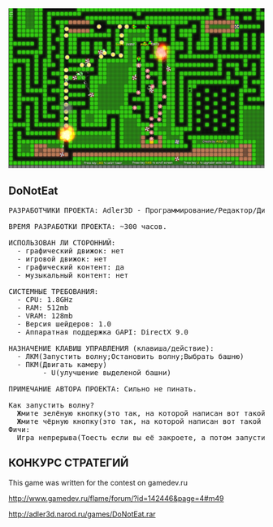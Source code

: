 <img src="img.png">

## DoNotEat

<pre>
РАЗРАБОТЧИКИ ПРОЕКТА: Adler3D - Программирование/Редактор/Дизайн/Баланс

ВРЕМЯ РАЗРАБОТКИ ПРОЕКТА: ~300 часов.

ИСПОЛЬЗОВАН ЛИ СТОРОННИЙ:
  - графический движок: нет
  - игровой движок: нет
  - графический контент: да
  - музыкальный контент: нет

СИСТЕМНЫЕ ТРЕБОВАНИЯ:
  - CPU: 1.8GHz
  - RAM: 512mb
  - VRAM: 128mb
  - Версия шейдеров: 1.0
  - Аппаратная поддержка GAPI: DirectX 9.0

НАЗНАЧЕНИЕ КЛАВИШ УПРАВЛЕНИЯ (клавиша/действие):
  - ЛКМ(Запустить волну;Остановить волну;Выбрать башню)
  - ПКМ(Двигать камеру)
        - U(улучшение выделеной башни)

ПРИМЕЧАНИЕ АВТОРА ПРОЕКТА: Сильно не пинать.

Как запустить волну?
  Жмите зелёную кнопку(это так, на которой написан вот такой текст - [*****])
  Жмите чёрную кнопку(это так, на которой написан вот такой текст - [*****])
Фичи:
  Игра непрерыва(Тоесть если вы её закроете, а потом запустите, то она продолжится с того же места)
</pre>

## КОНКУРС СТРАТЕГИЙ

This game was written for the contest on gamedev.ru

http://www.gamedev.ru/flame/forum/?id=142446&page=4#m49

http://adler3d.narod.ru/games/DoNotEat.rar
